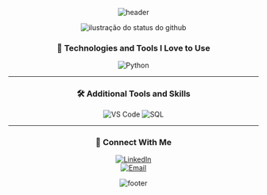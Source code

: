 <div align="center">

![header](https://capsule-render.vercel.app/api?type=waving&color=0:FF5733,100:900C3F&height=250&section=header&text=👋%20Welcome!&fontSize=50&fontAlignY=35&fontColor=ffffff&desc=%20%20%20&descAlignY=60)

<div align="center">

<img align='center' src="https://github-readme-stats.vercel.app/api?username=Matheus-theuam&show_icons=true&title_color=783c00&text_color=af552e&icon_color=783c00&bg_color=f8efd4&cache_seconds=2300" alt="ilustração do status do github">

### 🚀 **Technologies and Tools I Love to Use**

![Python](https://img.shields.io/badge/Python-3776AB?style=for-the-badge&logo=python&logoColor=white)

---

### 🛠️ **Additional Tools and Skills**

![VS Code](https://img.shields.io/badge/VS%20Code-007ACC?style=for-the-badge&logo=visualstudiocode&logoColor=white)
![SQL](https://img.shields.io/badge/SQL-4479A1?style=for-the-badge&logo=postgresql&logoColor=white)

</div>

---

<div align="center">

### 💬 **Connect With Me**

[![LinkedIn](https://img.shields.io/badge/LinkedIn-0077B5?style=for-the-badge&logo=linkedin&logoColor=white)](https://www.linkedin.com/in/matheus-alves-martos-5ba5a3333/)  
[![Email](https://img.shields.io/badge/Email-EA4335?style=for-the-badge&logo=gmail&logoColor=white)](mailto:matheus.amartos@gmail.com)



![footer](https://capsule-render.vercel.app/api?type=waving&color=0:900C3F,100:FF5733&height=150&section=footer&text=%20&fontColor=ffffff)

</div> 
